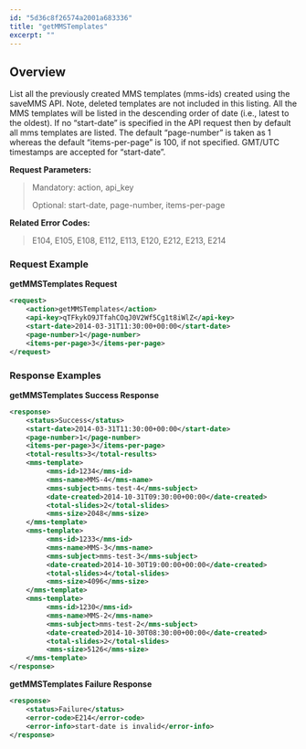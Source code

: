 ```yaml
---
id: "5d36c8f26574a2001a683336"
title: "getMMSTemplates"
excerpt: ""
---
```

## Overview

List all the previously created MMS templates (mms-ids) created using the saveMMS API. Note, deleted templates are not included in this listing. All the MMS templates will be listed in the descending order of date (i.e., latest to the oldest). If no “start-date” is specified in the API request then by default all mms templates are listed. The default “page-number” is taken as 1 whereas the default “items-per-page” is 100, if not specified. GMT/UTC timestamps are accepted for “start-date”.

**Request Parameters:**

> Mandatory: action, api\_key
> 
> Optional: start-date, page-number, items-per-page

**Related Error Codes:**

> E104, E105, E108, E112, E113, E120, E212, E213, E214

### Request Example

**getMMSTemplates Request**
```xml
<request>
    <action>getMMSTemplates</action>
    <api-key>qTFkykO9JTfahCOqJ0V2Wf5Cg1t8iWlZ</api-key>
    <start-date>2014-03-31T11:30:00+00:00</start-date>
    <page-number>1</page-number>
    <items-per-page>3</items-per-page>
</request>
```


### Response Examples

**getMMSTemplates Success Response**
```xml
<response>
    <status>Success</status>
    <start-date>2014-03-31T11:30:00+00:00</start-date>
    <page-number>1</page-number>
    <items-per-page>3</items-per-page>
    <total-results>3</total-results>
    <mms-template>
         <mms-id>1234</mms-id>
         <mms-name>MMS-4</mms-name>
         <mms-subject>mms-test-4</mms-subject>
         <date-created>2014-10-31T09:30:00+00:00</date-created>
         <total-slides>2</total-slides>
         <mms-size>2048</mms-size>
    </mms-template>
    <mms-template>
         <mms-id>1233</mms-id>
         <mms-name>MMS-3</mms-name>
         <mms-subject>mms-test-3</mms-subject>
         <date-created>2014-10-30T19:00:00+00:00</date-created>
         <total-slides>4</total-slides>
         <mms-size>4096</mms-size>
    </mms-template>
    <mms-template>
         <mms-id>1230</mms-id>
         <mms-name>MMS-2</mms-name>
         <mms-subject>mms-test-2</mms-subject>
         <date-created>2014-10-30T08:30:00+00:00</date-created>
         <total-slides>2</total-slides>
         <mms-size>5126</mms-size>
    </mms-template>
</response>
```


**getMMSTemplates Failure Response**
```xml
<response>
    <status>Failure</status>
    <error-code>E214</error-code>
    <error-info>start-date is invalid</error-info>
</response>
```